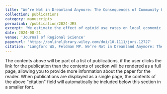 ```yaml
---
title: "We’re Not in Dreamland Anymore: The Consequences of Community Opioid Use on Local Industrial Composition."
collection: publications
category: manuscripts
permalink: /publication/2024-JRS
excerpt: 'We estimate the effect of opioid use rates on local economic resilience through changes in industrial composition. We find regional opioid use rates adversely affect firm growth in general, with the greatest impact on small firms. Our results are robust to several identification strategies (Difference in Differences, Propensity Score Matching, and Instrumental Variables) and alternative empirical specifications. Our findings establish that local industrial composition and long-term resilience are each adversely affected by the opioid public health crisis.'
date: 2024-08-21
venue: 'Journal of Regional Science'
paperurl: 'https://onlinelibrary.wiley.com/doi/10.1111/jors.12727'
citation: 'Langford WS, Feldman MP. We’re Not in Dreamland Anymore: The Consequences of Community Opioid Use on Local Industrial Composition. Journal of Regional Science (2024)'
---
```


The contents above will be part of a list of publications, if the user clicks the link for the publication than the contents of section will be rendered as a full page, allowing you to provide more information about the paper for the reader. When publications are displayed as a single page, the contents of the above "citation" field will automatically be included below this section in a smaller font.
